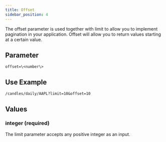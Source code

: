 ```yaml
---
title: Offset
sidebar_position: 4
---
```


The offset parameter is used together with limit to allow you to implement pagination in your application. Offset will allow you to return values starting at a certain value.

## Parameter

    offset=\<number\>

## Use Example

    /candles/daily/AAPL?limit=10&offset=10

## Values

### integer (required)

The limit parameter accepts any positive integer as an input.
